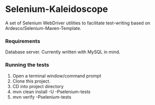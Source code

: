 Selenium-Kaleidoscope
=====================

A set of Selenium WebDriver utilities to facilitate test-writing based on Ardesco/Selenium-Maven-Template.

### Requirements

Database server. Currently written with MySQL in mind.

### Running the tests

1. Open a terminal window/command prompt
2. Clone this project.
3. CD into project directory
4. mvn clean install -U -Pselenium-tests
5. mvn verify -Pselenium-tests

